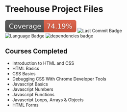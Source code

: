 # Treehouse Project Files

![Coverage Badge](./coverage/badge.svg) ![Last Commit Badge](https://img.shields.io/github/last-commit/dannyshort/treehouse) ![Language Badge](https://img.shields.io/github/languages/top/dannyshort/treehouse) ![dependencies badge](https://img.shields.io/librariesio/github/dannyshort/treehouse)

## Courses Completed

- Introduction to HTML and CSS
- HTML Basics
- CSS Basics
- Debugging CSS With Chrome Developer Tools
- Javascript Basics
- Javascript Numbers
- Javascript Functions
- Javascript Loops, Arrays & Objects
- HTML Forms
